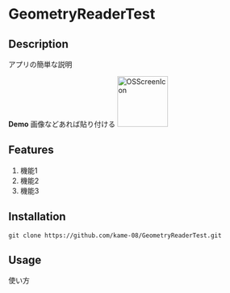 # GeometryReaderTest

## Description
アプリの簡単な説明  

**Demo**
画像などあれば貼り付ける
<img width="100" alt="OSScreenIcon" src="https://user-images.githubusercontent.com/86101228/167584647-0f6c074e-1ea9-4dc4-a972-517df9d22472.png">

## Features
1. 機能1
2. 機能2
3. 機能3

## Installation
`git clone https://github.com/kame-08/GeometryReaderTest.git`

## Usage
使い方

<!-- ## 開発環境
- Interface: SwiftUI  
- Language: Swift  
- Xcode 13.3.1 -->



